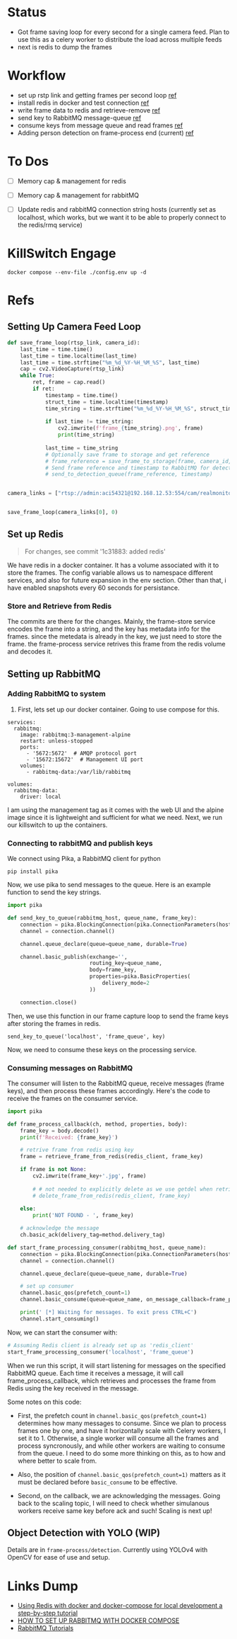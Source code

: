 
# Status
- Got frame saving loop for every second for a single camera feed. Plan to use this as a celery worker to distribute the load across multiple feeds
- next is redis to dump the frames


# Workflow
- set up rstp link and getting frames per second loop [ref](#setting-up-camera-feed-loop)
- install redis in docker and test connection [ref](#set-up-redis)
- write frame data to redis and retrieve-remove [ref](#store-and-retrieve-from-redis)
- send key to RabbitMQ message-queue [ref](#connecting-to-rabbitmq-and-publish-keys)
- consume keys from message queue and read frames [ref](#consuming-messages-on-rabbitmq)
- Adding person detection on frame-process end (current) [ref](#object-detection-with-yolo-wip)

# To Dos
- [ ] Memory cap & management for redis
- [ ] Memory cap & management for rabbitMQ
- [ ] Update redis and rabbitMQ connection string hosts (currently set as localhost, which works, but we want it to be able to properly connect to the redis/rmq service)


# KillSwitch Engage
```
docker compose --env-file ./config.env up -d
```

# Refs

## Setting Up Camera Feed Loop

``` python
def save_frame_loop(rtsp_link, camera_id):
    last_time = time.time()
    last_time = time.localtime(last_time)
    last_time = time.strftime("%m_%d_%Y-%H_%M_%S", last_time)
    cap = cv2.VideoCapture(rtsp_link)
    while True:
        ret, frame = cap.read()
        if ret:
            timestamp = time.time()
            struct_time = time.localtime(timestamp)
            time_string = time.strftime("%m_%d_%Y-%H_%M_%S", struct_time)
            
            if last_time != time_string:
                cv2.imwrite(f'frame_{time_string}.png', frame)
                print(time_string)
            
            last_time = time_string
            # Optionally save frame to storage and get reference
            # frame_reference = save_frame_to_storage(frame, camera_id, timestamp)
            # Send frame reference and timestamp to RabbitMQ for detection service
            # send_to_detection_queue(frame_reference, timestamp)


camera_links = ["rtsp://admin:aci54321@192.168.12.53:554/cam/realmonitor?channel=2&subtype=0"]


save_frame_loop(camera_links[0], 0)
```

## Set up Redis
> For changes, see commit '1c31883: added redis'

We have redis in a docker container. It has a volume associated with it to store the frames. The config variable allows us to namespace different services, and also for future expansion in the env section. Other than that, i have enabled snapshots every 60 seconds for persistance. 

### Store and Retrieve from Redis
The commits are there for the changes.  Mainly, the frame-store service encodes the frame into a string, and the key has metadata info for the frames. since the metedata is already in the key, we just need to store the frame. the frame-process service retrives this frame from the redis volume and decodes it.


## Setting up RabbitMQ

### Adding RabbitMQ to system

1. First, lets set up our docker container. Going to use compose for this.

```
services:
  rabbitmq:
    image: rabbitmq:3-management-alpine
    restart: unless-stopped
    ports:
      - '5672:5672'  # AMQP protocol port
      - '15672:15672'  # Management UI port
    volumes:
      - rabbitmq-data:/var/lib/rabbitmq

volumes:
  rabbitmq-data:
    driver: local
```


I am using the management tag as it comes with the web UI and the alpine image since it is lightweight and sufficient for what we need. 
Next, we run our killswitch to up the containers.

### Connecting to rabbitMQ and publish keys
We connect using Pika, a RabbitMQ client for python

```
pip install pika
```

Now, we use pika to send messages to the queue. 
Here is an example function to send the key strings.

```python
import pika 

def send_key_to_queue(rabbitmq_host, queue_name, frame_key):
    connection = pika.BlockingConnection(pika.ConnectionParameters(host=rabbitmq_host))
    channel = connection.channel()

    channel.queue_declare(queue=queue_name, durable=True)

    channel.basic_publish(exchange='',
                          routing_key=queue_name,
                          body=frame_key,
                          properties=pika.BasicProperties(
                              delivery_mode=2
                          ))

    connection.close()
```

Then, we use this function in our frame capture loop to send the frame keys after storing the frames in redis.

```
send_key_to_queue('localhost', 'frame_queue', key)
```
Now, we need to consume these keys on the processing service.


### Consuming messages on RabbitMQ

The consumer will listen to the RabbitMQ queue, receive messages (frame keys), and then process these frames accordingly. Here's the code to receive the frames on the consumer service.

```python
import pika

def frame_process_callback(ch, method, properties, body):
    frame_key = body.decode()
    print(f'Received: {frame_key}')

    # retrive frame from redis using key
    frame = retrieve_frame_from_redis(redis_client, frame_key)

    if frame is not None:
        cv2.imwrite(frame_key+'.jpg', frame)
        
        # # not needed to explicitly delete as we use getdel when retrieving
        # delete_frame_from_redis(redis_client, frame_key)
    
    else:
        print('NOT FOUND - ', frame_key)

    # acknowledge the message
    ch.basic_ack(delivery_tag=method.delivery_tag)

def start_frame_processing_consumer(rabbitmq_host, queue_name):
    connection = pika.BlockingConnection(pika.ConnectionParameters(host=rabbitmq_host))
    channel = connection.channel()

    channel.queue_declare(queue=queue_name, durable=True)

    # set up consumer
    channel.basic_qos(prefetch_count=1)
    channel.basic_consume(queue=queue_name, on_message_callback=frame_process_callback)

    print(' [*] Waiting for messages. To exit press CTRL+C')
    channel.start_consuming()
```

Now, we can start the consumer with:
```python
# Assuming Redis client is already set up as 'redis_client'
start_frame_processing_consumer('localhost', 'frame_queue')
```

When we run this script, it will start listening for messages on the specified RabbitMQ queue. Each time it receives a message, it will call frame_process_callback, which retrieves and processes the frame from Redis using the key received in the message.

Some notes on this code:
- First, the prefetch count in ```channel.basic_qos(prefetch_count=1)``` determines how many messages to consume. Since we plan to process frames one by one, and have it horizontally scale with Celery workers, I set it to 1. Otherwise, a single worker will consume all the frames and process syncronously, and while other workers are waiting to consume from the queue. I need to do some more thinking on this, as to how and where better to scale from.
- Also, the position of ```channel.basic_qos(prefetch_count=1)``` matters as it must be declared before ```basic_consume``` to be effective.

- Second, on the callback, we are acknowledging the messages. Going back to the scaling topic, I will need to check whether simulanous workers receive same key before ack and such! Scaling is next up! 

## Object Detection with YOLO (WIP)
Details are in ```frame-process/detection```. Currently using YOLOv4 with OpenCV for ease of use and setup.

# Links Dump

- [Using Redis with docker and docker-compose for local development a step-by-step tutorial](https://geshan.com.np/blog/2022/01/redis-docker/)
- [HOW TO SET UP RABBITMQ WITH DOCKER COMPOSE](https://x-team.com/blog/set-up-rabbitmq-with-docker-compose/)
- [RabbitMQ Tutorials](https://www.rabbitmq.com/tutorials/tutorial-one-python.html)